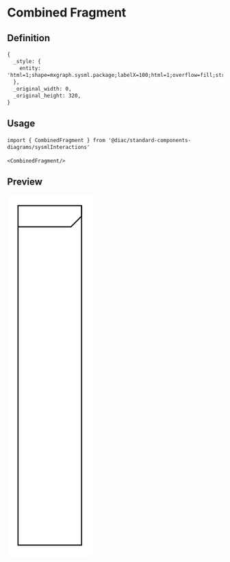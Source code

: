 # Combined Fragment

## Definition

```
{
  _style: { 
    entity: 'html=1;shape=mxgraph.sysml.package;labelX=100;html=1;overflow=fill;strokeWidth=1;recursiveResize=0;',
  },
  _original_width: 0,
  _original_height: 320,
}
```

## Usage

```
import { CombinedFragment } from '@diac/standard-components-diagrams/sysmlInteractions'

<CombinedFragment/>
```

## Preview

<img src="./combined-fragment.png" width="200"/>
